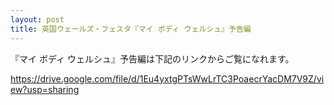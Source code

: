 ```yaml
---
layout: post
title: 英国ウェールズ・フェスタ『マイ ボディ ウェルシュ』予告編
---
```

『マイ ボディ ウェルシュ』予告編は下記のリンクからご覧になれます。

https://drive.google.com/file/d/1Eu4yxtgPTsWwLrTC3PoaecrYacDM7V9Z/view?usp=sharing
